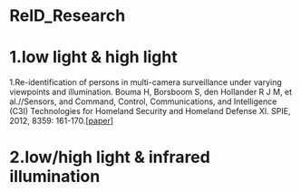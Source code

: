 # ReID_Research
# 1.low light & high light
1.Re-identification of persons in multi-camera surveillance under varying viewpoints and illumination. Bouma H, Borsboom S, den Hollander R J M, et al.//Sensors, and Command, Control, Communications, and Intelligence (C3I) Technologies for Homeland Security and Homeland Defense XI. SPIE, 2012, 8359: 161-170.[[paper](https://www.spiedigitallibrary.org/conference-proceedings-of-spie/8359/83590Q/Re-identification-of-persons-in-multi-camera-surveillance-under-varying/10.1117/12.918576.full?SSO=1)]
# 2.low/high light &  infrared illumination
